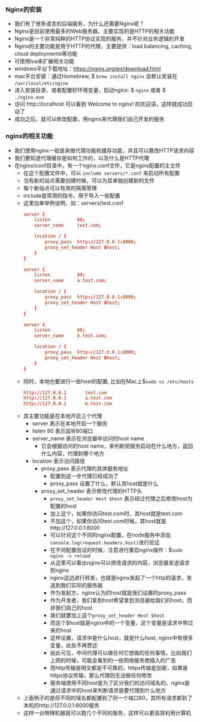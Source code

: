 ### Nginx的安装

- 我们有了很多语言的后端服务，为什么还需要Nginx呢？
- Nginx是目前使用最多的Web服务器，主要实现的是HTTP的相关功能
- Nginx是一个非常纯粹的HTTP协议实现的服务，并不针对业务逻辑的开发
- Nginx的主要功能是用于HTTP的代理，主要提供：load balancing, caching, cloud deployments等功能
- 可使用lua来扩展相关功能
- windows平台下载地址：https://nginx.org/en/download.html
- mac平台安装：通过Homebrew, $ `brew install nginx` 会默认安装在 `/usr/local/etc/nginx`
- 进入安装目录，或者配置好环境变量，启动nginx: $ `nginx` 或者 $ `./nginx.exe`
- 访问 http://localhost 可以看到 Welcome to nginx! 的欢迎语，这样就成功启动了
- 成功之后，就可以修改配置，用nginx来代理我们自己开发的服务

### nginx的相关功能

- 我们使用nginx一般是来做代理功能和缓存功能，并且可以篡改HTTP请求内容
- 我们要知道代理缓存是如何工作的，以及什么是HTTP代理
- 在nginx/conf目录中，有一个nginx.conf文件，它是nginx配置的主文件
    * 在这个配置文件中，可以 `include servers/*.conf` 来启动所有配置
    * 当有新的站点需要创建时候，可以为其单独创建新的文件
    * 每个新站点可以有效的隔离管理
    * include是常用的指令，用于导入一些配置
    * 这里加单举例说明，如：servers/test.conf
        ```conf
        server {
            listen          80;
            server_name     test.com;

            location / {
                proxy_pass  http://127.0.0.1:8000;
                proxy_set_header Host $host;
            }
        }

        server {
            listen          80;
            server_name     a.test.com;

            location / {
                proxy_pass  http://127.0.0.1:8000;
                proxy_set_header Host $host;
            }
        }

        server {
            listen          80;
            server_name     b.test.com;

            location / {
                proxy_pass  http://127.0.0.1:8000;
                proxy_set_header Host $host;
            }
        }
        ```
    * 同时，本地也要进行一些host的配置, 比如在Mac上$`sudo vi /etc/hosts`
        ```conf
        http://127.0.0.1       test.com
        http://127.0.0.1       a.test.com
        http://127.0.0.1       b.test.com
        ```
    * 其主要功能是在本地开启三个代理
        * server 表示在本地开启一个服务
        * listen 80 表示监听80端口
        * server_name 表示在浏览器中访问的host name
            * 它会根据访问的host name，来判断把服务启动在什么地方，返回什么内容，代理到哪个地方
        * location 表示访问路径
            * proxy_pass 表示代理的具体服务地址
                * 配置到这一步代理已经成功了
                * proxy_pass 设置了什么，默认其host就是什么
            * proxy_set_header 表示修改代理的HTTP头
                * `proxy_set_header Host $host` 表示经过代理之后修改host为配置的host
                * 加上这个，如果你访问test.com时，其host就是test.com
                * 不加这个，如果你访问test.com时候，其host就是http://127.0.0.1:8000
                * 可以针对这个不同的nginx配置，在node服务中添加`console.log(request.headers.host)`进行验证
                * 在不同配置验证的时候，注意进行重启nginx操作：$`sudo nginx -s reload`
                * 从这里可以看出nginx可以修改请求的内容，浏览器发送请求到nginx
                * nginx这边进行转发，也就是nginx发起了一个http的请求，发送到我们实际的服务器
                * 作为发起方，nginx认为的host就是我们设置的proxy_pass
                * 作为开发者，我们拿到host希望拿到浏览器给我们的host，而非我们自己的host
                * 我们就要加上这个`proxy_set_header Host $host`
                * 而这个$host就是nginx中的一个变量，这个变量是请求中带过来的host
                * 这样设置，请求中是什么host，就是什么host, nginx中有很多变量，此处不再赘述
                * 由此可见，中间代理可以做任何它想做的任何事情，比如我们上网的时候，可能会看到的一些网络服务商插入的广告
                * 而http传输是明文都是不可靠的，https传输是加密，如果是https协议传输，那么代理则无法做任何修改
                * 服务端使用不同host是为了区分我们的访问域名的，nginx是通过请求中的host来判断请求是要代理到什么地方
    * 上面例子的是将不同的域名都配置到了同一个端口80，其所有请求都到了本机的http://127.0.0.1:8000服务
    * 这样一台物理机器就可以跑几个不同的服务，这样可以更高效利用计算机